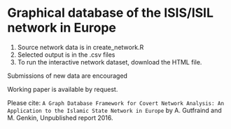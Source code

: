 # Graphical database of the ISIS/ISIL network in Europe

1. Source network data is in create_network.R
2. Selected output is in the .csv files
3. To run the interactive network dataset, download the HTML file.

Submissions of new data are encouraged

Working paper is available by request.

Please cite:
```A Graph Database Framework for Covert Network Analysis: An Application to the Islamic State Network in Europe``` 
by A. Gutfraind and M. Genkin, Unpublished report 2016.  
